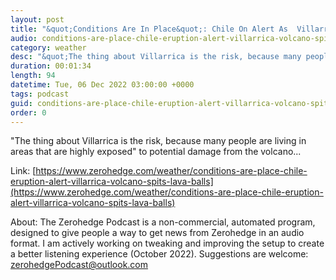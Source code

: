 ```yaml
---
layout: post
title: "&quot;Conditions Are In Place&quot;: Chile On Alert As  Villarrica Volcano Spits Lava Balls "
audio: conditions-are-place-chile-eruption-alert-villarrica-volcano-spits-lava-balls-0
category: weather
desc: "&quot;The thing about Villarrica is the risk, because many people are living in areas that are highly exposed&quot; to potential damage from the volcano..."
duration: 00:01:34
length: 94
datetime: Tue, 06 Dec 2022 03:00:00 +0000
tags: podcast
guid: conditions-are-place-chile-eruption-alert-villarrica-volcano-spits-lava-balls-0
order: 0
---
```

&quot;The thing about Villarrica is the risk, because many people are living in areas that are highly exposed&quot; to potential damage from the volcano...

Link: [https://www.zerohedge.com/weather/conditions-are-place-chile-eruption-alert-villarrica-volcano-spits-lava-balls](https://www.zerohedge.com/weather/conditions-are-place-chile-eruption-alert-villarrica-volcano-spits-lava-balls)

About: The Zerohedge Podcast is a non-commercial, automated program, designed to give people a way to get news from Zerohedge in an audio format.  I am actively working on tweaking and improving the setup to create a better listening experience (October 2022).  Suggestions are welcome: [zerohedgePodcast@outlook.com](mailto:zerohedgePodcast@outlook.com)